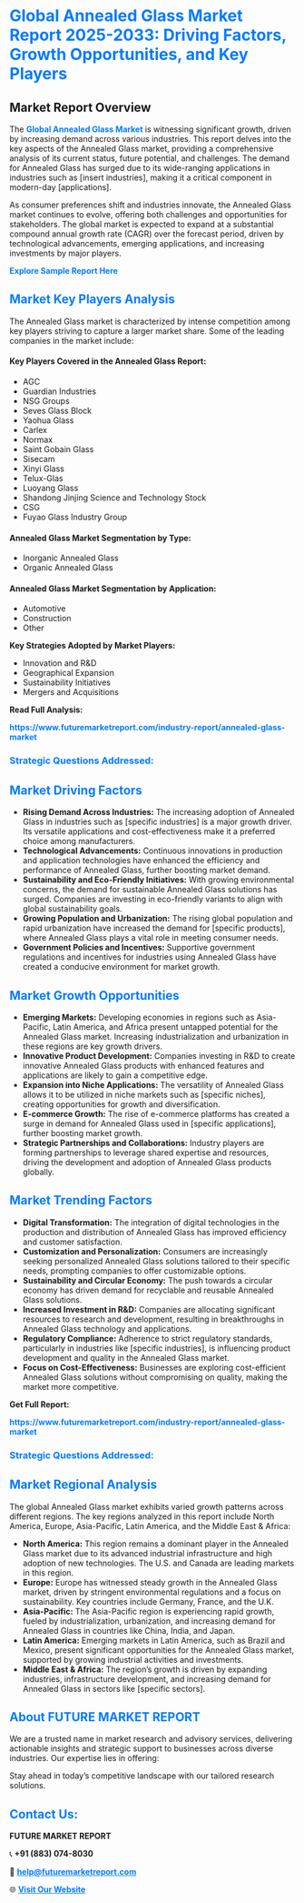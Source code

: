 <h1 style="color: #007BFF;">Global Annealed Glass Market Report 2025-2033: Driving Factors, Growth Opportunities, and Key Players</h1>

<section id="overview">
<h2>Market Report Overview</h2>
<p>The <a href="https://www.futuremarketreport.com/industry-report/annealed-glass-market" style="color: #007BFF; text-decoration: none;"><strong>Global Annealed Glass Market</strong></a> is witnessing significant growth, driven by increasing demand across various industries. This report delves into the key aspects of the Annealed Glass market, providing a comprehensive analysis of its current status, future potential, and challenges. The demand for Annealed Glass has surged due to its wide-ranging applications in industries such as [insert industries], making it a critical component in modern-day [applications].</p>
<p>As consumer preferences shift and industries innovate, the Annealed Glass market continues to evolve, offering both challenges and opportunities for stakeholders. The global market is expected to expand at a substantial compound annual growth rate (CAGR) over the forecast period, driven by technological advancements, emerging applications, and increasing investments by major players.</p>
</section>

<section id="overview">
<p><a href="https://www.futuremarketreport.com/request-sample/reportId=90122" style="color: #007BFF; text-decoration: none;"><strong>Explore Sample Report Here</strong></a></p>
</section>

<section id="key-players">
<h2 style="color: #007BFF;">Market Key Players Analysis</h2>
<p>The Annealed Glass market is characterized by intense competition among key players striving to capture a larger market share. Some of the leading companies in the market include:</p>
<h4>Key Players Covered in the Annealed Glass Report:</h4>
<ul><li>AGC</li><li>Guardian Industries</li><li>NSG Groups</li><li>Seves Glass Block</li><li>Yaohua Glass</li><li>Carlex</li><li>Normax</li><li>Saint Gobain Glass</li><li>Sisecam</li><li>Xinyi Glass</li><li>Telux-Glas</li><li>Luoyang Glass</li><li>Shandong Jinjing Science and Technology Stock</li><li>CSG</li><li>Fuyao Glass Industry Group</li></ul>
<h4>Annealed Glass Market Segmentation by Type:</h4>
<ul><li>Inorganic Annealed Glass</li><li>Organic Annealed Glass</li></ul>

<h4>Annealed Glass Market Segmentation by Application:</h4>
<ul><li>Automotive</li><li>Construction</li><li>Other</li></ul>
<p><strong>Key Strategies Adopted by Market Players:</strong></p>
<ul>
<li>Innovation and R&D</li>
<li>Geographical Expansion</li>
<li>Sustainability Initiatives</li>
<li>Mergers and Acquisitions</li>
</ul>
</section>

<section>
<p><strong>Read Full Analysis: </strong></p><a href="https://www.futuremarketreport.com/industry-report/annealed-glass-market" style="color: #007BFF; text-decoration: none;"><strong>https://www.futuremarketreport.com/industry-report/annealed-glass-market</strong></a>
<h3 style="color: #007BFF;">Strategic Questions Addressed:</h3>
</section>

<section id="driving-factors">
<h2 style="color: #007BFF;">Market Driving Factors</h2>
<ul>
<li><strong>Rising Demand Across Industries:</strong> The increasing adoption of Annealed Glass in industries such as [specific industries] is a major growth driver. Its versatile applications and cost-effectiveness make it a preferred choice among manufacturers.</li>
<li><strong>Technological Advancements:</strong> Continuous innovations in production and application technologies have enhanced the efficiency and performance of Annealed Glass, further boosting market demand.</li>
<li><strong>Sustainability and Eco-Friendly Initiatives:</strong> With growing environmental concerns, the demand for sustainable Annealed Glass solutions has surged. Companies are investing in eco-friendly variants to align with global sustainability goals.</li>
<li><strong>Growing Population and Urbanization:</strong> The rising global population and rapid urbanization have increased the demand for [specific products], where Annealed Glass plays a vital role in meeting consumer needs.</li>
<li><strong>Government Policies and Incentives:</strong> Supportive government regulations and incentives for industries using Annealed Glass have created a conducive environment for market growth.</li>
</ul>
</section>

<section id="growth-opportunities">
<h2 style="color: #007BFF;">Market Growth Opportunities</h2>
<ul>
<li><strong>Emerging Markets:</strong> Developing economies in regions such as Asia-Pacific, Latin America, and Africa present untapped potential for the Annealed Glass market. Increasing industrialization and urbanization in these regions are key growth drivers.</li>
<li><strong>Innovative Product Development:</strong> Companies investing in R&D to create innovative Annealed Glass products with enhanced features and applications are likely to gain a competitive edge.</li>
<li><strong>Expansion into Niche Applications:</strong> The versatility of Annealed Glass allows it to be utilized in niche markets such as [specific niches], creating opportunities for growth and diversification.</li>
<li><strong>E-commerce Growth:</strong> The rise of e-commerce platforms has created a surge in demand for Annealed Glass used in [specific applications], further boosting market growth.</li>
<li><strong>Strategic Partnerships and Collaborations:</strong> Industry players are forming partnerships to leverage shared expertise and resources, driving the development and adoption of Annealed Glass products globally.</li>
</ul>
</section>

<section id="trending-factors">
<h2 style="color: #007BFF;">Market Trending Factors</h2>
<ul>
<li><strong>Digital Transformation:</strong> The integration of digital technologies in the production and distribution of Annealed Glass has improved efficiency and customer satisfaction.</li>
<li><strong>Customization and Personalization:</strong> Consumers are increasingly seeking personalized Annealed Glass solutions tailored to their specific needs, prompting companies to offer customizable options.</li>
<li><strong>Sustainability and Circular Economy:</strong> The push towards a circular economy has driven demand for recyclable and reusable Annealed Glass solutions.</li>
<li><strong>Increased Investment in R&D:</strong> Companies are allocating significant resources to research and development, resulting in breakthroughs in Annealed Glass technology and applications.</li>
<li><strong>Regulatory Compliance:</strong> Adherence to strict regulatory standards, particularly in industries like [specific industries], is influencing product development and quality in the Annealed Glass market.</li>
<li><strong>Focus on Cost-Effectiveness:</strong> Businesses are exploring cost-efficient Annealed Glass solutions without compromising on quality, making the market more competitive.</li>
</ul>
</section>

<section>
<p><strong>Get Full Report: </strong></p><a href="https://www.futuremarketreport.com/industry-report/annealed-glass-market" style="color: #007BFF; text-decoration: none;"><strong>https://www.futuremarketreport.com/industry-report/annealed-glass-market</strong></a>
<h3 style="color: #007BFF;">Strategic Questions Addressed:</h3>
</section>


<section id="regional-analysis">
<h2 style="color: #007BFF;">Market Regional Analysis</h2>
<p>The global Annealed Glass market exhibits varied growth patterns across different regions. The key regions analyzed in this report include North America, Europe, Asia-Pacific, Latin America, and the Middle East & Africa:</p>
<ul>
<li><strong>North America:</strong> This region remains a dominant player in the Annealed Glass market due to its advanced industrial infrastructure and high adoption of new technologies. The U.S. and Canada are leading markets in this region.</li>
<li><strong>Europe:</strong> Europe has witnessed steady growth in the Annealed Glass market, driven by stringent environmental regulations and a focus on sustainability. Key countries include Germany, France, and the U.K.</li>
<li><strong>Asia-Pacific:</strong> The Asia-Pacific region is experiencing rapid growth, fueled by industrialization, urbanization, and increasing demand for Annealed Glass in countries like China, India, and Japan.</li>
<li><strong>Latin America:</strong> Emerging markets in Latin America, such as Brazil and Mexico, present significant opportunities for the Annealed Glass market, supported by growing industrial activities and investments.</li>
<li><strong>Middle East & Africa:</strong> The region’s growth is driven by expanding industries, infrastructure development, and increasing demand for Annealed Glass in sectors like [specific sectors].</li>
</ul>
</section>

<footer>
<h2 style="color: #007BFF;">About FUTURE MARKET REPORT</h2>
<p>We are a trusted name in market research and advisory services, delivering actionable insights and strategic support to businesses across diverse industries. Our expertise lies in offering:</p>

<p>Stay ahead in today’s competitive landscape with our tailored research solutions.</p>

<h2 style="color: #007BFF;">Contact Us:</h2>
<p><strong>FUTURE MARKET REPORT</strong></p>
<p>📞 <strong>+91 (883) 074-8030</strong></p>
<p>📧 <strong><a href="mailto:help@futuremarketreport.com" style="color: #007BFF;">help@futuremarketreport.com</a></strong></p>
<p>🌐 <strong><a href="https://www.futuremarketreport.com/" style="color: #007BFF;">Visit Our Website</a></strong></p>
</footer>